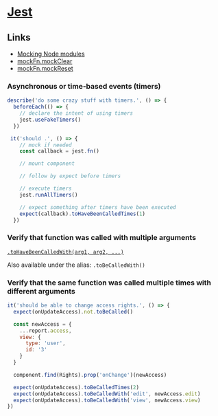 # [Jest](https://jestjs.io/)

## Links

- [Mocking Node modules](https://jestjs.io/docs/en/manual-mocks#mocking-node-modules)
- [mockFn.mockClear](https://jestjs.io/docs/en/mock-function-api.html#mockfnmockclear)
- [mockFn.mockReset](https://jestjs.io/docs/en/mock-function-api.html#mockfnmockreset)

### Asynchronous or time-based events (timers)

```js
describe('do some crazy stuff with timers.', () => {
  beforeEach(() => {
    // declare the intent of using timers
    jest.useFakeTimers()
  })

 it('should .', () => {
    // mock if needed
    const callback = jest.fn()

    // mount component

    // follow by expect before timers

    // execute timers
    jest.runAllTimers()

    // expect something after timers have been executed
    expect(callback).toHaveBeenCalledTimes(1)
  })
```

### Verify that function was called with multiple arguments

[`.toHaveBeenCalledWith(arg1, arg2, ...)`](https://jestjs.io/docs/en/expect#tohavebeencalledwitharg1-arg2-)

Also available under the alias: `.toBeCalledWith()`

### Verify that the same function was called multiple times with different arguments

```javascript
it('should be able to change access rights.', () => {
  expect(onUpdateAccess).not.toBeCalled()

  const newAccess = {
    ...report.access,
    view: {
      type: 'user',
      id: '3'
    }
  }

  component.find(Rights).prop('onChange')(newAccess)

  expect(onUpdateAccess).toBeCalledTimes(2)
  expect(onUpdateAccess).toBeCalledWith('edit', newAccess.edit)
  expect(onUpdateAccess).toBeCalledWith('view', newAccess.view)
})
```
